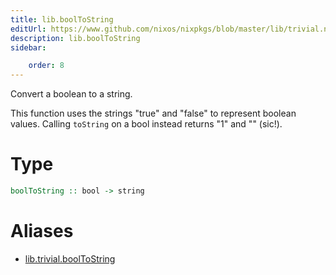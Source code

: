 ```yaml
---
title: lib.boolToString
editUrl: https://www.github.com/nixos/nixpkgs/blob/master/lib/trivial.nix#L162C18
description: lib.boolToString
sidebar:

    order: 8
---
```


Convert a boolean to a string.

This function uses the strings "true" and "false" to represent
boolean values. Calling `toString` on a bool instead returns "1"
and "" (sic!).

# Type

```haskell
boolToString :: bool -> string
```


# Aliases

- [lib.trivial.boolToString](./reference/lib/trivial/lib-trivial-boolToString)


